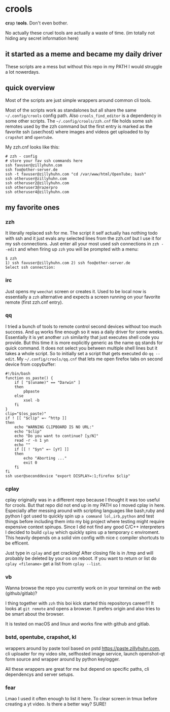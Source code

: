 # crools
**cr**ap t**ools**. Don't even bother.

No actually these cruel tools are actually a waste of time.
(im totally not hiding any secret information here)

## it started as a meme and became my daily driver

These scripts are a mess but without this repo in my PATH I would struggle a lot nowerdays.

## quick overview

Most of the scripts are just simple wrappers around common cli tools.

Most of the scripts work as standalones but all share the same ``~/.config/crools`` config path.
Also ``crools_find_editor`` is a dependency in some other scripts. The ``~/.config/crools/zzh.cnf`` file holds some ssh remotes used by the zzh command but the first entry is marked as the favorite ssh (user/host) where images and videos get uploaded to by ``crapshot`` and ``opentube``.

My zzh.cnf looks like this:
```
# zzh - config
# store your fav ssh commands here
ssh favuser@zillyhuhn.com
ssh foo@other-server.de
ssh -t favuser@zillyhuhn.com "cd /var/www/html/OpenTube; bash"
ssh otheruser@zillyhuhn.com
ssh otheruser2@zillyhuhn.com
ssh otheruser3@razerpro
ssh otheruser4@zillyhuhn.com
```

## my favorite ones

### zzh

It literally replaced ssh for me. The script it self actually has nothing todo with ssh and it just evals any selected lines from the zzh.cnf but I use it for my ssh connections. Just enter all your most used ssh connections in ``zzh --edit`` and when firing up ``zzh`` you will be prompted with a menu:

```
$ zzh
1) ssh favuser@zillyhuhn.com 2) ssh foo@other-server.de
Select ssh connection: 
```

### irc

Just opens my ``weechat`` screen or creates it. Used to be local now is essentially a ``zzh`` alternative and expects a screen running on your favorite remote (first zzh.cnf entry).

### qq

I tried a bunch of tools to remote control second devices without too much success. And ``qq`` works fine enough so it was a daily driver for some weeks. Essentially it is yet another ``zzh`` similarity that just executes shell code you provide. But this time it is more explicitly generic as the name qq stands for quick command. It does not select you between multiple shell lines but it takes a whole script. So to initially set a script that gets executed do ``qq --edit``.
My ``~/.config/crools/qq.cnf`` that lets me open firefox tabs on second device from copybuffer:

```
#!/bin/bash
function os_paste() {
    if [ "$(uname)" == "Darwin" ]
    then
        pbpaste
    else
        xsel -b
    fi
}
clip="$(os_paste)"
if ! [[ "$clip" =~ ^http ]]
then
    echo "WARNING CLIPBOARD IS NO URL:"
    echo "$clip"
    echo "Do you want to continue? [y/N]"
    read -r -n 1 yn
    echo ""
    if [[ ! "$yn" =~ [yY] ]]
    then
        echo "Aborting ..."
        exit 0
    fi
fi
ssh user@seconddevice "export DISPLAY=:1;firefox $clip"
```

### cplay

cplay originally was in a different repo because I thought it was too useful for crools. But that repo did not end up in my PATH so I moved cplay in here. Especially after messing around with scripting languages like bash,ruby and python I got used to quickly spin up ``a command lol,irb,python`` and test things before including them into my big project where testing might require expensive context spinups. Since I did not find any good C/C++ interpreters I decided to build ``cplay`` which quickly spins up a temporary c enviroment. This heavily depends on a solid vim config with nice c compiler shortcuts to be efficent.

Just type in ``cplay`` and get cracking! After closing file is in /tmp and will probably be deleted by your os on reboot. If you want to return or list do ``cplay <filename>`` get a list from ``cplay --list``.

### vb

Wanna browse the repo you currently work on in your terminal on the web (github/gitlab)?

I thing together with ``zzh`` this boi kick started this repositorys career!!! It looks at ``git remote`` and opens a browser. It prefers origin and also tries to be smart about the browser.

It is tested on macOS and linux and works fine with github and gitlab.

### bstd, opentube, crapshot, kl

wrappers around by paste tool based on pstd https://paste.zillyhuhn.com, cli uploader for my video site, selfhosted image service, launch openshot-qt form source and wrapper around by python keylogger.


All these wrappers are great for me but depend on specific paths, cli dependencys and server setups.

### fear

Lmao I used it often enough to list it here. To clear screen in tmux before creating a yt video. Is there a better way? SURE!
